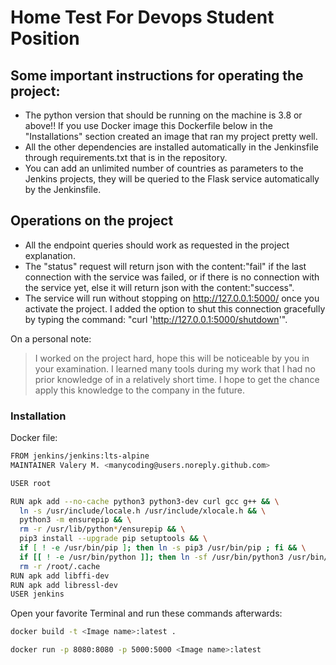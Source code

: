 # Home Test For Devops Student Position

## Some important instructions for operating the project:
  - The python version that should be running on the machine is 3.8 or above!! If you use Docker image this Dockerfile below in the "Installations" section created an image that ran my project pretty well.
  - All the other dependencies are installed automatically in the Jenkinsfile through requirements.txt that is in the repository.
  - You can add an unlimited number of countries as parameters to the Jenkins projects, they will be queried to the Flask service automatically by the Jenkinsfile.

## Operations on the project
  - All the endpoint queries should work as requested in the project explanation.
  - The "status" request will return json with the content:"fail" if the last connection with the service was failed, or if there is no connection with the service yet, else it will return json with the content:"success".
  - The service will run without stopping on http://127.0.0.1:5000/ once you activate the project. I added the option to shut this connection gracefully by typing the command: "curl 'http://127.0.0.1:5000/shutdown'".

On a personal note:

> I worked on the project hard, hope this will be noticeable by you in your examination.
> I learned many tools during my work that I had no prior knowledge of in a relatively short time.
> I hope to get the chance apply this knowledge to the company in the future.



### Installation

Docker file:
  ```sh
FROM jenkins/jenkins:lts-alpine
MAINTAINER Valery M. <manycoding@users.noreply.github.com>

USER root

RUN apk add --no-cache python3 python3-dev curl gcc g++ && \
    ln -s /usr/include/locale.h /usr/include/xlocale.h && \
    python3 -m ensurepip && \
    rm -r /usr/lib/python*/ensurepip && \
    pip3 install --upgrade pip setuptools && \
    if [ ! -e /usr/bin/pip ]; then ln -s pip3 /usr/bin/pip ; fi && \
    if [[ ! -e /usr/bin/python ]]; then ln -sf /usr/bin/python3 /usr/bin/python; fi && \
    rm -r /root/.cache
RUN apk add libffi-dev
RUN apk add libressl-dev
USER jenkins
```
Open your favorite Terminal and run these commands afterwards:
```sh
docker build -t <Image name>:latest .
```
```sh
docker run -p 8080:8080 -p 5000:5000 <Image name>:latest
```

